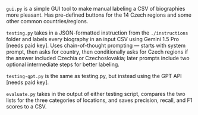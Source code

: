`gui.py` is a simple GUI tool to make manual labeling a CSV of biographies more pleasant. Has pre-defined buttons for the 14 Czech regions and some other common countries/regions.

`testing.py` takes in a JSON-formatted instruction from the `./instructions` folder and labels every biography in an input CSV using Gemini 1.5 Pro [needs paid key]. Uses chain-of-thought prompting — starts with system prompt, then asks for country, then conditionally asks for Czech regions if the answer included Czechia or Czechoslovakia; later prompts include two optional intermediate steps for better labeling.

`testing-gpt.py` is the same as testing.py, but instead using the GPT API [needs paid key].

`evaluate.py` takes in the output of either testing script, compares the two lists for the three categories of locations, and saves precision, recall, and F1 scores to a CSV.